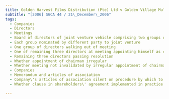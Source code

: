 ```yaml
---
title: Golden Harvest Films Distribution (Pte) Ltd v Golden Village Multiplex Pte Ltd 
subtitle: "[2006] SGCA 44 / 21\_December\_2006"
tags:
  - Companies
  - Directors
  - Meetings
  - Board of directors of joint venture vehicle comprising two groups of three directors each
  - Each group nominated by different party to joint venture
  - One group of directors walking out of meeting
  - One of remaining three directors at meeting appointing himself as chairman
  - Remaining three directors passing resolution
  - Whether appointment of chairman irregular
  - Whether meeting not invalidated by irregular appointment of chairman
  - Companies
  - Memorandum and articles of association
  - Company\'s articles of association silent on procedure by which to appoint chairman of board meeting
  - Whether clause in shareholders\' agreement implemented in practice but not incorporated in company\'s articles of association may be used to supplement such articles of association

---
```


